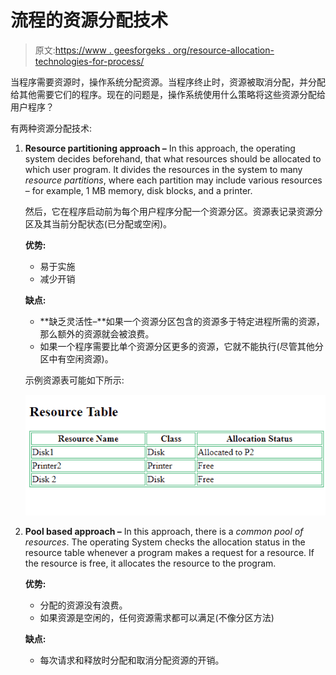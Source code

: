 # 流程的资源分配技术

> 原文:[https://www . geesforgeks . org/resource-allocation-technologies-for-process/](https://www.geeksforgeeks.org/resource-allocation-techniques-for-processes/)

当程序需要资源时，操作系统分配资源。当程序终止时，资源被取消分配，并分配给其他需要它们的程序。现在的问题是，操作系统使用什么策略将这些资源分配给用户程序？

有两种资源分配技术:

1.  **Resource partitioning approach –**
    In this approach, the operating system decides beforehand, that what resources should be allocated to which user program. It divides the resources in the system to many *resource partitions*, where each partition may include various resources – for example, 1 MB memory, disk blocks, and a printer.

    然后，它在程序启动前为每个用户程序分配一个资源分区。资源表记录资源分区及其当前分配状态(已分配或空闲)。

    **优势:**

    *   易于实施
    *   减少开销

    **缺点:**

    *   **缺乏灵活性–**如果一个资源分区包含的资源多于特定进程所需的资源，那么额外的资源就会被浪费。
    *   如果一个程序需要比单个资源分区更多的资源，它就不能执行(尽管其他分区中有空闲资源)。

    示例资源表可能如下所示:

    ![](img/358b5c5822d8ae57f15b0f50a06f3575.png)

2.  **Pool based approach –**
    In this approach, there is a *common pool of resources*. The operating System checks the allocation status in the resource table whenever a program makes a request for a resource. If the resource is free, it allocates the resource to the program.

    **优势:**

    *   分配的资源没有浪费。
    *   如果资源是空闲的，任何资源需求都可以满足(不像分区方法)

    **缺点:**

    *   每次请求和释放时分配和取消分配资源的开销。